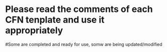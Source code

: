 # Please read the comments of each CFN tenplate and use it appropriately
#Some are completed and ready for use, somw are being updated/modified
